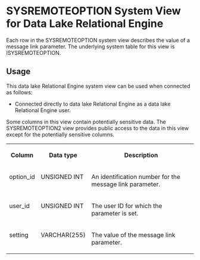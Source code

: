 <!-- loio3be9cc816c5f1014892df503c93c8381 -->

# SYSREMOTEOPTION System View for Data Lake Relational Engine

Each row in the SYSREMOTEOPTION system view describes the value of a message link parameter. The underlying system table for this view is ISYSREMOTEOPTION.



<a name="loio3be9cc816c5f1014892df503c93c8381__section_v1w_qbq_b4b"/>

## Usage

This data lake Relational Engine system view can be used when connected as follows:

-   Connected directly to data lake Relational Engine as a data lake Relational Engine user.



Some columns in this view contain potentially sensitive data. The SYSREMOTEOPTION2 view provides public access to the data in this view except for the potentially sensitive columns.


<table>
<tr>
<th valign="top">

Column

</th>
<th valign="top">

Data type

</th>
<th valign="top">

Description

</th>
</tr>
<tr>
<td valign="top">

option\_id

</td>
<td valign="top">

UNSIGNED INT

</td>
<td valign="top">

An identification number for the message link parameter.

</td>
</tr>
<tr>
<td valign="top">

user\_id

</td>
<td valign="top">

UNSIGNED INT

</td>
<td valign="top">

The user ID for which the parameter is set.

</td>
</tr>
<tr>
<td valign="top">

setting

</td>
<td valign="top">

VARCHAR\(255\)

</td>
<td valign="top">

The value of the message link parameter.

</td>
</tr>
</table>

